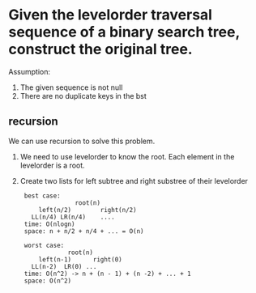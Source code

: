 # Given the levelorder traversal sequence of a binary search tree, construct the original tree.
Assumption:
1. The given sequence is not null
2. There are no duplicate keys in the bst
## recursion
We can use recursion to solve this problem.<br>
1. We need to use levelorder to know the root. Each element in the levelorder is a root.
2. Create two lists for left subtree and right substree of their levelorder

        best case:
                      root(n)
            left(n/2)        right(n/2)
          LL(n/4) LR(n/4)    ....
        time: O(nlogn)
        space: n + n/2 + n/4 + ... = O(n)

        worst case:
                    root(n)
            left(n-1)      right(0)
          LL(n-2)  LR(0) ...
        time: O(n^2) -> n + (n - 1) + (n -2) + ... + 1
        space: O(n^2)
